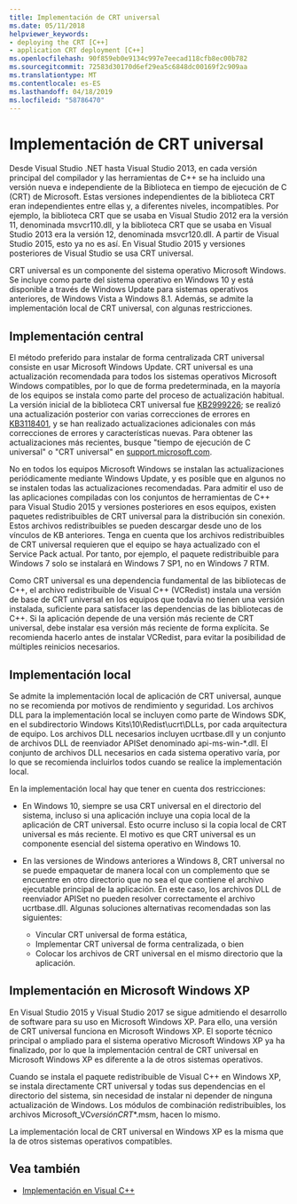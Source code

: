 ```yaml
---
title: Implementación de CRT universal
ms.date: 05/11/2018
helpviewer_keywords:
- deploying the CRT [C++]
- application CRT deployment [C++]
ms.openlocfilehash: 90f859eb0e9134c997e7eecad118cfb8ec00b782
ms.sourcegitcommit: 72583d30170d6ef29ea5c6848dc00169f2c909aa
ms.translationtype: MT
ms.contentlocale: es-ES
ms.lasthandoff: 04/18/2019
ms.locfileid: "58786470"
---
```

# <a name="universal-crt-deployment"></a>Implementación de CRT universal

Desde Visual Studio .NET hasta Visual Studio 2013, en cada versión principal del compilador y las herramientas de C++ se ha incluido una versión nueva e independiente de la Biblioteca en tiempo de ejecución de C (CRT) de Microsoft. Estas versiones independientes de la biblioteca CRT eran independientes entre ellas y, a diferentes niveles, incompatibles. Por ejemplo, la biblioteca CRT que se usaba en Visual Studio 2012 era la versión 11, denominada msvcr110.dll, y la biblioteca CRT que se usaba en Visual Studio 2013 era la versión 12, denominada msvcr120.dll. A partir de Visual Studio 2015, esto ya no es así. En Visual Studio 2015 y versiones posteriores de Visual Studio se usa CRT universal.

CRT universal es un componente del sistema operativo Microsoft Windows. Se incluye como parte del sistema operativo en Windows 10 y está disponible a través de Windows Update para sistemas operativos anteriores, de Windows Vista a Windows 8.1. Además, se admite la implementación local de CRT universal, con algunas restricciones.

## <a name="central-deployment"></a>Implementación central

El método preferido para instalar de forma centralizada CRT universal consiste en usar Microsoft Windows Update. CRT universal es una actualización recomendada para todos los sistemas operativos Microsoft Windows compatibles, por lo que de forma predeterminada, en la mayoría de los equipos se instala como parte del proceso de actualización habitual. La versión inicial de la biblioteca CRT universal fue [KB2999226](https://support.microsoft.com/kb/2999226); se realizó una actualización posterior con varias correcciones de errores en [KB3118401](https://support.microsoft.com/kb/3118401), y se han realizado actualizaciones adicionales con más correcciones de errores y características nuevas. Para obtener las actualizaciones más recientes, busque "tiempo de ejecución de C universal" o "CRT universal" en [support.microsoft.com](https://support.microsoft.com).

No en todos los equipos Microsoft Windows se instalan las actualizaciones periódicamente mediante Windows Update, y es posible que en algunos no se instalen todas las actualizaciones recomendadas. Para admitir el uso de las aplicaciones compiladas con los conjuntos de herramientas de C++ para Visual Studio 2015 y versiones posteriores en esos equipos, existen paquetes redistribuibles de CRT universal para la distribución sin conexión. Estos archivos redistribuibles se pueden descargar desde uno de los vínculos de KB anteriores. Tenga en cuenta que los archivos redistribuibles de CRT universal requieren que el equipo se haya actualizado con el Service Pack actual. Por tanto, por ejemplo, el paquete redistribuible para Windows 7 solo se instalará en Windows 7 SP1, no en Windows 7 RTM.

Como CRT universal es una dependencia fundamental de las bibliotecas de C++, el archivo redistribuible de Visual C++ (VCRedist) instala una versión de base de CRT universal en los equipos que todavía no tienen una versión instalada, suficiente para satisfacer las dependencias de las bibliotecas de C++. Si la aplicación depende de una versión más reciente de CRT universal, debe instalar esa versión más reciente de forma explícita. Se recomienda hacerlo antes de instalar VCRedist, para evitar la posibilidad de múltiples reinicios necesarios.

## <a name="local-deployment"></a>Implementación local

Se admite la implementación local de aplicación de CRT universal, aunque no se recomienda por motivos de rendimiento y seguridad.  Los archivos DLL para la implementación local se incluyen como parte de Windows SDK, en el subdirectorio Windows Kits\\10\\Redist\\ucrt\\DLLs, por cada arquitectura de equipo. Los archivos DLL necesarios incluyen ucrtbase.dll y un conjunto de archivos DLL de reenviador APISet denominado api-ms-win-\*.dll. El conjunto de archivos DLL necesarios en cada sistema operativo varía, por lo que se recomienda incluirlos todos cuando se realice la implementación local.

En la implementación local hay que tener en cuenta dos restricciones:

- En Windows 10, siempre se usa CRT universal en el directorio del sistema, incluso si una aplicación incluye una copia local de la aplicación de CRT universal. Esto ocurre incluso si la copia local de CRT universal es más reciente. El motivo es que CRT universal es un componente esencial del sistema operativo en Windows 10.

- En las versiones de Windows anteriores a Windows 8, CRT universal no se puede empaquetar de manera local con un complemento que se encuentre en otro directorio que no sea el que contiene el archivo ejecutable principal de la aplicación. En este caso, los archivos DLL de reenviador APISet no pueden resolver correctamente el archivo ucrtbase.dll. Algunas soluciones alternativas recomendadas son las siguientes:

  - Vincular CRT universal de forma estática,
  - Implementar CRT universal de forma centralizada, o bien
  - Colocar los archivos de CRT universal en el mismo directorio que la aplicación.

## <a name="deployment-on-microsoft-windows-xp"></a>Implementación en Microsoft Windows XP

En Visual Studio 2015 y Visual Studio 2017 se sigue admitiendo el desarrollo de software para su uso en Microsoft Windows XP. Para ello, una versión de CRT universal funciona en Microsoft Windows XP. El soporte técnico principal o ampliado para el sistema operativo Microsoft Windows XP ya ha finalizado, por lo que la implementación central de CRT universal en Microsoft Windows XP es diferente a la de otros sistemas operativos.

Cuando se instala el paquete redistribuible de Visual C++ en Windows XP, se instala directamente CRT universal y todas sus dependencias en el directorio del sistema, sin necesidad de instalar ni depender de ninguna actualización de Windows. Los módulos de combinación redistribuibles, los archivos Microsoft_VC*versión*_CRT_\*.msm, hacen lo mismo.

La implementación local de CRT universal en Windows XP es la misma que la de otros sistemas operativos compatibles.

## <a name="see-also"></a>Vea también

- [Implementación en Visual C++](deployment-in-visual-cpp.md)
